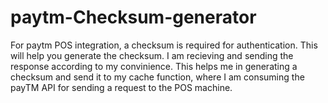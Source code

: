 # paytm-Checksum-generator
For paytm POS integration, a checksum is required for authentication. This will help you generate the checksum.
I am recieving and sending the response according to my convinience. 
This helps me in generating a checksum and send it to my cache function, where I am consuming the payTM API for sending a request to the POS machine.

